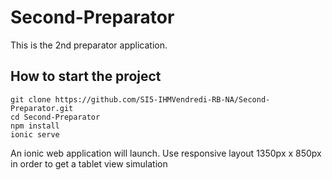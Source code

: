 # Second-Preparator
This is the 2nd preparator application.

## How to start the project

    git clone https://github.com/SI5-IHMVendredi-RB-NA/Second-Preparator.git
    cd Second-Preparator
    npm install
    ionic serve

An ionic web application will launch.
Use responsive layout 1350px x 850px in order to get a tablet view simulation
